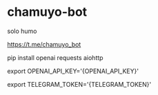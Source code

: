 # chamuyo-bot
solo humo

https://t.me/chamuyo_bot


pip install openai requests aiohttp


export OPENAI_API_KEY='{OPENAI_API_KEY}'

export TELEGRAM_TOKEN='{TELEGRAM_TOKEN}'

